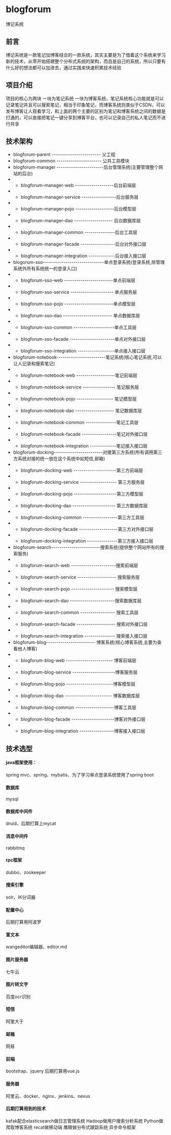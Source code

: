 # blogforum
博记系统

## 前言
博记系统是一款笔记加博客结合的一款系统，其实主要是为了借着这个系统来学习新的技术，从零开始搭建整个分布式系统的架构，而且是自己的系统，所以只要有什么好的想法都可以加进去，通过实践来快速积累技术经验

## 项目介绍
项目的核心为两块 一块为笔记系统 一块为博客系统，笔记系统核心功能就是可以记录笔记并且可以搜索笔记，相当于印象笔记，而博客系统则类似于CSDN，可以发布博客让人观看学习，和上面的两个主要的区别为笔记和博客系统之间的数据是打通的，可以直接把笔记一键分享到博客平台，也可以记录自己的私人笔记而不进行共享


## 技术架构
- blogforum-parent  ------------------------ 父工程
- blogforum-common  ----------------------  公共工具模块
- blogforum-manager -----------------------后台管理系统(主要管理整个网站的后台)
- - blogforum-manager-web -------------------后台前端层
- - blogforum-manager-service -----------------后台服务层
- - blogforum-manager-pojo -------------------后台模型层
- - blogforum-manager-dao ------------------- 后台数据库层
- - blogforum-manager-common ---------------后台工具层
- - blogforum-manager-facade -----------------后台对外接口层
- - blogforum-manager-integration -------------后台接入接口层
- blogorum-sso------------------------------单点登录系统(登录系统,除管理系统外所有系统统一的登录入口)
- - blogforum-sso-web ------------------------单点前端层
- - blogforum-sso-service --------------------- 单点服务层
- - blogforum-sso-pojo ------------------------单点模型层
- - blogforum-sso-dao ------------------------ 单点数据库层
- - blogforum-sso-common --------------------单点工具层
- - blogforum-sso-facade ----------------------单点对外接口层
- - blogforum-sso-integration ------------------单点接入接口层
- blogforum-notebook------------------------笔记系统(核心笔记系统,可以让人记录和搜索笔记)
- - blogforum-notebook-web -------------------笔记前端层
- - blogforum-notebook-service ---------------- 笔记服务层
- - blogforum-notebook-pojo ------------------ 笔记模型层
- - blogforum-notebook-dao ------------------- 笔记数据库层
- - blogforum-notebook-common ---------------笔记工具层
- - blogforum-notebook-facade -----------------笔记对外接口层
- - blogforum-notebook-integration -------------笔记接入接口层
- blogforum-docking------------------------对接第三方系统(所有调用第三方系统对接的统一放在这个系统中如短信,邮箱)
- - blogforum-docking-web ---------------------第三方前端层
- - blogforum-docking-service ------------------ 第三方服务层
- - blogforum-docking-pojo ---------------------第三方模型层
- - blogforum-docking-dao --------------------- 第三方数据库层
- - blogforum-docking-common -----------------第三方工具层
- - blogforum-docking-facade -------------------第三方对外接口层
- - blogforum-docking-integration ---------------第三方接入接口层
- blogforum-search------------------------搜索系统(提供整个网站所有的搜索服务)
- - blogforum-search-web ----------------------搜索前端层
- - blogforum-search-service ------------------- 搜索服务层
- - blogforum-search-pojo --------------------- 搜索模型层
- - blogforum-search-dao ----------------------搜索数据库层
- - blogforum-search-common ----------------- 搜索工具层
- - blogforum-search-facade ------------------- 搜索对外接口层
- - blogforum-search-integration --------------- 搜索接入接口层
- blogforum-blog------------------------ 博客系统(核心博客系统,主要为查看他人博客)
- - blogforum-blog-web ----------------------- 博客前端层
- - blogforum-blog-service ---------------------博客服务层
- - blogforum-blog-pojo -----------------------博客模型层
- - blogforum-blog-dao ----------------------- 博客数据库层
- - blogforum-blog-common -------------------博客工具层
- - blogforum-blog-facade ---------------------博客对外接口层
- - blogforum-blog-integration -----------------博客接入接口层


## 技术选型
#### java框架使用：
spring mvc、spring、mybatis、为了学习单点登录系统使用了spring boot
#### 数据库
mysql
#### 数据库中间件
druid、后期打算上mycat
#### 消息中间件
rabbitmq
#### rpc框架
dubbo、zookeeper
#### 搜索引擎
solr、IK分词器
#### 配置中心
后期打算用阿波罗
#### 富文本
wangeditor编辑器、editor.md
#### 图片服务器
七牛云
#### 图片转文字
百度ocr识别
#### 短信
阿里大于
#### 邮箱
网易
#### 前端
bootstrap、jquery 后期打算用vue.js
#### 服务器
阿里云、docker、nginx、jenkins、nexus
#### 后期打算用到的技术
kafak配合elasticsearch做日志管理系统
Hadoop做用户搜索分析系统
Python做爬取博客系统
recat做移动端
鹰眼做分布式跟踪系统
异步命令框架
